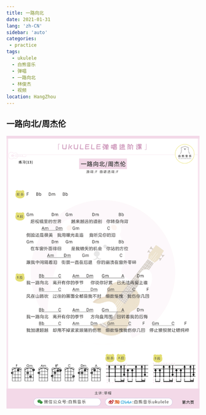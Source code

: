 ```yaml
---
title: 一路向北
date: 2021-01-31
lang: 'zh-CN'
sidebar: 'auto'
categories:
 - practice
tags: 
  - ukulele 
  - 白熊音乐 
  - 弹唱 
  - 一路向北
  - 林俊杰
  - 视频
location: HangZhou
---
```



<iFrameContent></iFrameContent>

## 一路向北/周杰伦
![](/ukuleleTutorial/lesson1/1_6-06.png) 